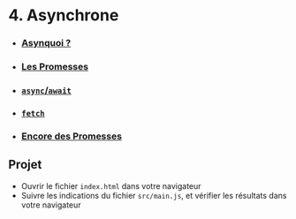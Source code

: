 # 4. Asynchrone

- ### [Asynquoi ?](./4-0_intro.md)
- ### [Les Promesses](./4-1_promises.md)
- ### [`async`/`await`](./4-2_async_await.md)
- ### [`fetch`](./4-3_fetch.md)
- ### [Encore des Promesses](./4-4_more.md)

## Projet

- Ouvrir le fichier `index.html` dans votre navigateur
- Suivre les indications du fichier `src/main.js`, et vérifier les résultats dans votre navigateur
